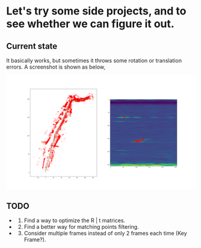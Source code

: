 # Let's try some side projects, and to see whether we can figure it out.

## Current state

It basically works, but sometimes it throws some rotation or translation errors. A screenshot is shown as below,

![Image](./results/showcase.png?raw=true)

## TODO

- 1. Find a way to optimize the R | t matrices.

- 2. Find a better way for matching points filtering.

- 3. Consider multiple frames instead of only 2 frames each time (Key Frame?).
